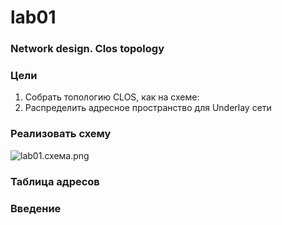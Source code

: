 # lab01

### Network design. Clos topology

### Цели

1. Собрать топологию CLOS, как на схеме: 
2. Распределить адресное пространство для Underlay сети

### Реализовать схему

![lab01.схема.png](Clos_topology.png)

### Таблица адресов

### Введение
